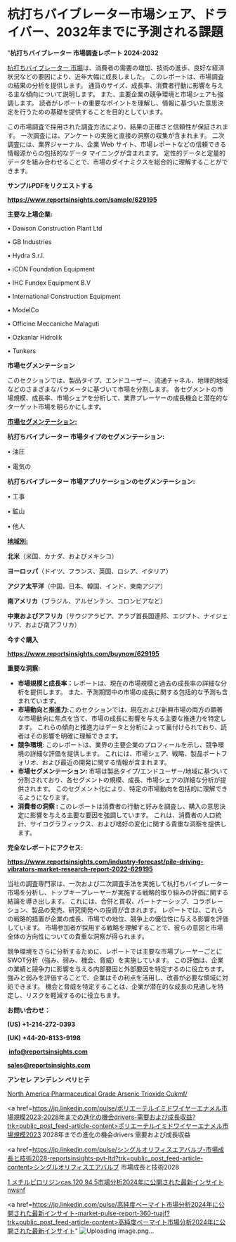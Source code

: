 # 杭打ちバイブレーター市場シェア、ドライバー、2032年までに予測される課題

"<strong>杭打ちバイブレーター 市場調査レポート 2024-2032</strong>

<a href=https://www.reportsinsights.com/sample/629195>杭打ちバイブレーター 市場</a>は、消費者の需要の増加、技術の進歩、良好な経済状況などの要因により、近年大幅に成長しました。 このレポートは、市場調査の結果の分析を提供します。 通貨のサイズ、成長率、消費者行動に影響を与える主な傾向について説明します。 また、主要企業の競争環境と市場シェアも強調します。 読者がレポートの重要なポイントを理解し、情報に基づいた意思決定を行うための基礎を提供することを目的としています。

この市場調査で採用された調査方法により、結果の正確さと信頼性が保証されます。 一次調査には、アンケートの実施と直接の洞察の収集が含まれます。 二次調査には、業界ジャーナル、企業 Web サイト、市場レポートなどの信頼できる情報源からの包括的なデータ マイニングが含まれます。 定性的データと定量的データを組み合わせることで、市場のダイナミクスを総合的に理解することができます。

<strong><b>サンプルPDFをリクエストする</b></strong>

<a href=https://www.reportsinsights.com/sample/629195><strong><u>https://www.reportsinsights.com/sample/629195</u></strong></a>

<strong>主要な上場企業:</strong>

• Dawson Construction Plant Ltd

• GB Industries

• Hydra S.r.l.

• iCON Foundation Equipment

• IHC Fundex Equipment B.V

• International Construction Equipment

• ModelCo

• Officine Meccaniche Malaguti

• Ozkanlar Hidrolik

• Tunkers

<strong>市場セグメンテーション</strong>

このセクションでは、製品タイプ、エンドユーザー、流通チャネル、地理的地域などのさまざまなパラメータに基づいて市場を分割します。 各セグメントの市場規模、成長率、市場シェアを分析して、業界プレーヤーの成長機会と潜在的なターゲット市場を明らかにします。

<strong><u>市場セグメンテーション</u></strong><strong><u>:</u></strong>

<strong>杭打ちバイブレーター 市場タイプのセグメンテーション:</strong>

• 油圧

• 電気の

<strong>杭打ちバイブレーター 市場アプリケーションのセグメンテーション:</strong>

• 工事

• 鉱山

• 他人

<strong><u>地域別</u></strong><strong><u>:</u></strong>

<strong>北米</strong>（米国、カナダ、およびメキシコ）

<strong>ヨーロッパ</strong>（ドイツ、フランス、英国、ロシア、イタリア）

<strong>アジア太平洋</strong>（中国、日本、韓国、インド、東南アジア）

<strong>南アメリカ</strong>（ブラジル、アルゼンチン、コロンビアなど）

<strong>中東およびアフリカ</strong>（サウジアラビア、アラブ首長国連邦、エジプト、ナイジェリア、および南アフリカ）

<strong>今すぐ購入</strong>

<a href=https://www.reportsinsights.com/buynow/629195><strong><u>https://www.reportsinsights.com/buynow/629195</u></strong></a>

<strong>重要な洞察:</strong>
<ul>
  <li><strong>市場規模と成長率：</strong>レポートは、現在の市場規模と過去の成長率の詳細な分析を提供します。 また、予測期間中の市場の成長に関する包括的な予測も含まれています。</li>
  <li><strong>市場動向と推進力:</strong>このセクションでは、現在および新興市場の両方の顕著な市場動向に焦点を当て、市場の成長に影響を与える主要な推進力を特定します。 これらの傾向と推進力はデータと分析によって裏付けられており、読者はその影響を明確に理解できます。</li>
  <li><strong>競争環境</strong>: このレポートは、業界の主要企業のプロフィールを示し、競争環境の詳細な評価を提供します。 これには、市場シェア、戦略、製品ポートフォリオ、および最近の開発に関する情報が含まれます。</li>
  <li><strong>市場セグメンテーション: </strong>市場は製品タイプ/エンドユーザー/地域に基づいて分割されており、各セグメントの規模、成長、市場シェアの詳細な分析が提供されます。 このセグメント化により、特定の市場動向を包括的に理解できるようになります。</li>
  <li><strong>消費者の洞察 : </strong>このレポートは消費者の行動と好みを調査し、購入の意思決定に影響を与える主要な要因を強調しています。 これは、消費者の人口統計、サイコグラフィックス、および嗜好の変化に関する貴重な洞察を提供します。</li>
</ul>
<strong>完全なレポートにアクセス:</strong>

<a href=https://www.reportsinsights.com/industry-forecast/pile-driving-vibrators-market-research-report-2022-629195><strong><u><b>https://www.reportsinsights.com/industry-forecast/pile-driving-vibrators-market-research-report-2022-629195</b></u></strong></a>

当社の調査専門家は、一次および二次調査手法を実施して杭打ちバイブレーター市場を分析し、トップキープレーヤーが実施する戦略的取り組みの評価に関する結論を導き出します。 これには、合併と買収、パートナーシップ、コラボレーション、製品の発売、研究開発への投資が含まれます。 レポートでは、これらの戦略的措置が企業の成長、市場での地位、競争上の優位性に与える影響を評価しています。 市場参加者が採用する戦略を理解することで、彼らの意図と市場全体の方向性についての貴重な洞察が得られます。

競争環境をさらに分析するために、レポートでは主要な市場プレーヤーごとにSWOT分析（強み、弱み、機会、脅威）を実施しています。 この評価は、企業の業績と競争力に影響を与える内部要因と外部要因を特定するのに役立ちます。 強みと弱みを評価することで、企業はその利点を活用し、改善が必要な領域に対処できます。 機会と脅威を特定することは、企業が潜在的な成長の見通しを特定し、リスクを軽減するのに役立ちます。

<strong>お問い合わせ：</strong>

<strong>(US) +1-214-272-0393</strong>

<strong>(UK) +44-20-8133-9198</strong>

<strong> </strong><a href=info@reportsinsights.com><strong><u>info@reportsinsights.com</u></strong></a>

<a href=sales@reportsinsights.com><strong><u>sales@reportsinsights.com</u></strong></a>

<strong>アンセレ アンデレン ベリヒテ</strong>

<a href=https://www.linkedin.com/pulse/north-america-pharmaceutical-grade-arsenic-trioxide-cukmf/>North America Pharmaceutical Grade Arsenic Trioxide Cukmf/</a>

<a href=https://jp.linkedin.com/pulse/ポリエーテルイミドワイヤーエナメル市場規模2023-2028年までの進化の機会drivers-需要および成長収益?trk=public_post_feed-article-content>ポリエーテルイミドワイヤーエナメル市場規模2023 2028年までの進化の機会drivers 需要および成長収益</a>

<a href=https://jp.linkedin.com/pulse/シングルオリフィスエアバルブ-市場成長と技術2028-reportsinsights-pvt-ltd?trk=public_post_feed-article-content>シングルオリフィスエアバルブ 市場成長と技術2028</a>

<a href=https://www.linkedin.com/pulse/1-メチルピロリジンcas-120-94-5市場分析2024年に公開された最新インサイト-nwsnf/>1 メチルピロリジンcas 120 94 5市場分析2024年に公開された最新インサイト nwsnf</a>

<a href=https://jp.linkedin.com/pulse/高純度ベーマイト市場分析2024年に公開された最新インサイト-market-pulse-report-360-tuajf?trk=public_post_feed-article-content>高純度ベーマイト市場分析2024年に公開された最新インサイト</a>"
![Uploading image.png…]()
